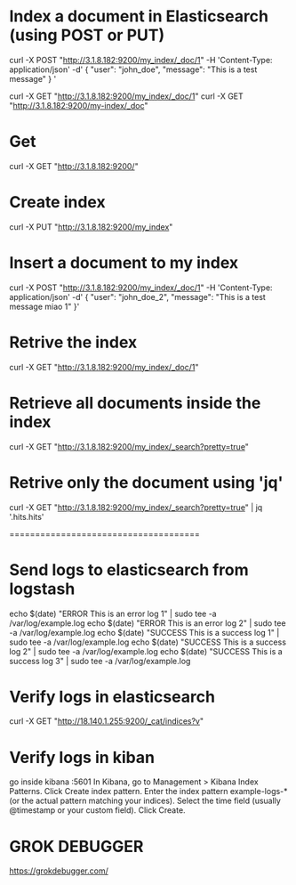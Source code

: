 # Index a document in Elasticsearch (using POST or PUT)
curl -X POST "http://3.1.8.182:9200/my_index/_doc/1" -H 'Content-Type: application/json' -d'
{
  "user": "john_doe",
  "message": "This is a test message"
}
'

curl -X GET "http://3.1.8.182:9200/my_index/_doc/1"
curl -X GET "http://3.1.8.182:9200/my-index/_doc"


# Get 
curl -X GET "http://3.1.8.182:9200/"

# Create index
curl -X PUT "http://3.1.8.182:9200/my_index"

# Insert a document to my index
curl -X POST "http://3.1.8.182:9200/my_index/_doc/1" -H 'Content-Type: application/json' -d'
{
  "user": "john_doe_2",
  "message": "This is a test message miao 1"
}'

# Retrive the index
curl -X GET "http://3.1.8.182:9200/my_index/_doc/1"

# Retrieve all documents inside the index
curl -X GET "http://3.1.8.182:9200/my_index/_search?pretty=true"

# Retrive only the document using 'jq' 
curl -X GET "http://3.1.8.182:9200/my_index/_search?pretty=true" | jq '.hits.hits'



=====================================
# Send logs to elasticsearch from logstash
echo $(date) "ERROR This is an error log 1" | sudo tee -a /var/log/example.log
echo $(date) "ERROR This is an error log 2" | sudo tee -a /var/log/example.log
echo $(date) "SUCCESS This is a success log 1" | sudo tee -a /var/log/example.log
echo $(date) "SUCCESS This is a success log 2" | sudo tee -a /var/log/example.log
echo $(date) "SUCCESS This is a success log 3" | sudo tee -a /var/log/example.log



# Verify logs in elasticsearch 
curl -X GET "http://18.140.1.255:9200/_cat/indices?v"

# Verify logs in kiban
go inside kibana :5601
In Kibana, go to Management > Kibana Index Patterns.
Click Create index pattern.
Enter the index pattern example-logs-* (or the actual pattern matching your indices).
Select the time field (usually @timestamp or your custom field).
Click Create.

# GROK DEBUGGER
https://grokdebugger.com/